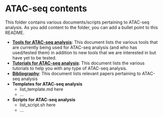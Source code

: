 # ATAC-seq contents

This folder contains various documents/scripts pertaining to ATAC-seq analysis. As you add content to the folder, you can add a bullet point to this README.

* [**Tools for ATAC-seq analysis**](tools.md): This document lists the various tools that are currently being used for ATAC-seq analysis (and who has used/tested them) in addition to new tools that we are interested in but have yet to be tested.
* [**Tutorials for ATAC-seq analysis**](tutorials.md): This document lists the various tutorials to help you with any type of ATAC-seq analysis.
* [**Bibliography**](bibliography.md): This document lists relevant papers pertaining to ATAC-seq analysis
* **Templates for ATAC-seq analysis**
  * list_template.md here
  * ...
* **Scripts for ATAC-seq analysis**
  * list_script.sh here
  * ...

